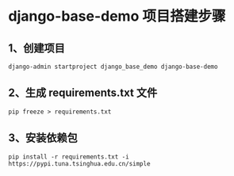 # django-base-demo 项目搭建步骤

## 1、创建项目
```shell
django-admin startproject django_base_demo django-base-demo
```

## 2、生成 requirements.txt 文件
```shell
pip freeze > requirements.txt
```

## 3、安装依赖包
```shell
pip install -r requirements.txt -i https://pypi.tuna.tsinghua.edu.cn/simple
```
